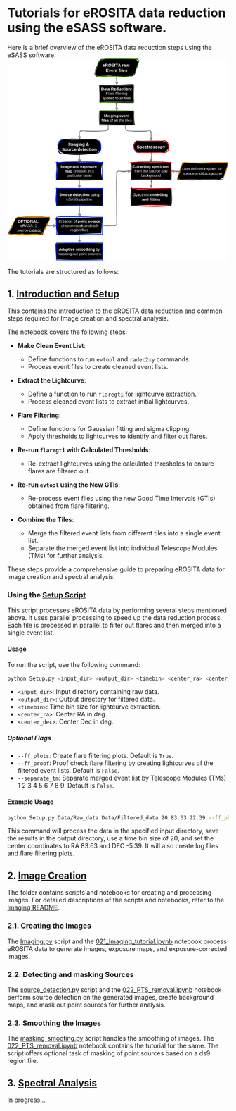 # Tutorials for eROSITA data reduction using the eSASS software.

Here is a brief overview of the eROSITA data reduction steps using the eSASS software. 
![Data Reduction Flowchart](Flowcharts/Overall_process.png)

The tutorials are structured as follows:

## 1. [Introduction and Setup](01_Introduction_and_Setup.ipynb)
This contains the introduction to the eROSITA data reduction and common steps required for Image creation and spectral analysis.

The notebook covers the following steps:

- **Make Clean Event List**:
    - Define functions to run `evtool` and `radec2xy` commands.
    - Process event files to create cleaned event lists.

- **Extract the Lightcurve**:
    - Define a function to run `flaregti` for lightcurve extraction.
    - Process cleaned event lists to extract initial lightcurves.

- **Flare Filtering**:
    - Define functions for Gaussian fitting and sigma clipping.
    - Apply thresholds to lightcurves to identify and filter out flares.

- **Re-run `flaregti` with Calculated Thresholds**:
    - Re-extract lightcurves using the calculated thresholds to ensure flares are filtered out.

- **Re-run `evtool` using the New GTIs**:
    - Re-process event files using the new Good Time Intervals (GTIs) obtained from flare filtering.

- **Combine the Tiles**:
    - Merge the filtered event lists from different tiles into a single event list.
    - Separate the merged event list into individual Telescope Modules (TMs) for further analysis.

These steps provide a comprehensive guide to preparing eROSITA data for image creation and spectral analysis.

### Using the [Setup Script](Setup.py)

This script processes eROSITA data by performing several steps mentioned above. It uses parallel processing to speed up the data reduction process. Each file is processed in parallel to filter out flares and then merged into a single event list. 

#### Usage

To run the script, use the following command:
```bash
python Setup.py <input_dir> <output_dir> <timebin> <center_ra> <center_dec> [--ff_plots] [--ff_proof] [--separate_tm]
```

- `<input_dir>`: Input directory containing raw data.
- `<output_dir>`: Output directory for filtered data.
- `<timebin>`: Time bin size for lightcurve extraction.
- `<center_ra>`: Center RA in deg.
- `<center_dec>`: Center Dec in deg.

##### Optional Flags
- `--ff_plots`: Create flare filtering plots. Default is `True`.
- `--ff_proof`: Proof check flare filtering by creating lightcurves of the filtered event lists. Default is `False`.
- `--separate_tm`: Separate merged event list by Telescope Modules (TMs) 1 2 3 4 5 6 7 8 9. Default is `False`.

#### Example Usage

```bash
python Setup.py Data/Raw_data Data/Filtered_data 20 83.63 22.39 --ff_plots --separate_tm
```

This command will process the data in the specified input directory, save the results in the output directory, use a time bin size of 20, and set the center coordinates to RA 83.63 and DEC -5.39. It will also create log files and flare filtering plots.


## 2. [Image Creation](Imaging)

The folder contains scripts and notebooks for creating and processing images. For detailed descriptions of the scripts and notebooks, refer to the [Imaging README](Imaging/README.md).

### 2.1. Creating the Images
The [Imaging.py](Imaging/Imaging.py) script and the [021_Imaging_tutorial.ipynb](Imaging/021_Imaging_tutorial.ipynb) notebook process eROSITA data to generate images, exposure maps, and exposure-corrected images. 


### 2.2. Detecting and masking Sources
The [source_detection.py](Imaging/source_detection.py) script and the [022_PTS_removal.ipynb](Imaging/022_PTS_removal.ipynb) notebook perform source detection on the generated images, create background maps, and mask out point sources for further analysis.

### 2.3. Smoothing the Images
The [masking_smooting.py](Imaging/masking_smooting.py) script handles the smoothing of images. The [022_PTS_removal.ipynb](Imaging/022_PTS_removal.ipynb) notebook contains the tutorial for the same. The script offers optional task of masking of point sources based on a ds9 region file.

## 3. [Spectral Analysis](Spectra)
In progress...
